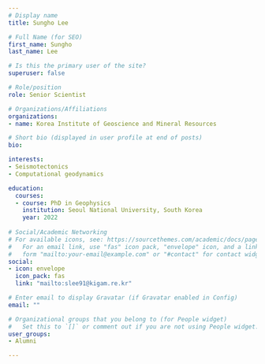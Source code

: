```yaml
---
# Display name
title: Sungho Lee

# Full Name (for SEO)
first_name: Sungho
last_name: Lee

# Is this the primary user of the site?
superuser: false

# Role/position
role: Senior Scientist

# Organizations/Affiliations
organizations:
- name: Korea Institute of Geoscience and Mineral Resources

# Short bio (displayed in user profile at end of posts)
bio: 

interests:
- Seismotectonics
- Computational geodynamics

education:
  courses:
  - course: PhD in Geophysics
    institution: Seoul National University, South Korea
    year: 2022
  
# Social/Academic Networking
# For available icons, see: https://sourcethemes.com/academic/docs/page-builder/#icons
#   For an email link, use "fas" icon pack, "envelope" icon, and a link in the
#   form "mailto:your-email@example.com" or "#contact" for contact widget.
social:
- icon: envelope
  icon_pack: fas
  link: "mailto:slee91@kigam.re.kr" 

# Enter email to display Gravatar (if Gravatar enabled in Config)
email: ""

# Organizational groups that you belong to (for People widget)
#   Set this to `[]` or comment out if you are not using People widget.
user_groups:
- Alumni

---
```

